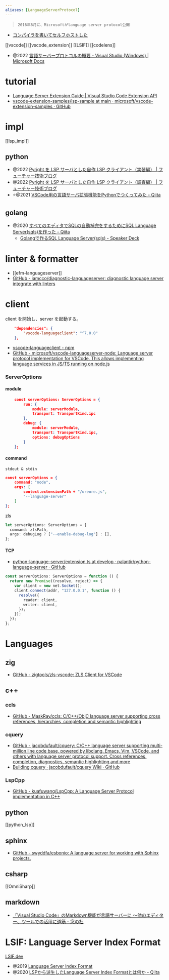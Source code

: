 ```yaml
---
aliases: [LanguageServerProtocol]
---
```


> `2016年6月に、Microsoftがlanguage server protocol公開`

- [コンパイラを書いてセルフホストした](https://zenn.dev/myuon/articles/76047d5d575346)

[[vscode]]
[[vscode_extension]]
[[LSIF]]
[[codelens]]

- @2022 [言語サーバープロトコルの概要 - Visual Studio (Windows) | Microsoft Docs](https://docs.microsoft.com/ja-jp/visualstudio/extensibility/language-server-protocol?view=vs-2022)

# tutorial

- [Language Server Extension Guide | Visual Studio Code Extension API](https://code.visualstudio.com/api/language-extensions/language-server-extension-guide)
- [vscode-extension-samples/lsp-sample at main · microsoft/vscode-extension-samples · GitHub](https://github.com/microsoft/vscode-extension-samples/tree/main/lsp-sample)

# impl

[[lsp_impl]]

## python

- @2022 [Pyright を LSP サーバとした自作 LSP クライアント（実装編） | フューチャー技術ブログ](https://future-architect.github.io/articles/20220303a/)
- @2022 [Pyright を LSP サーバとした自作 LSP クライアント（調査編） | フューチャー技術ブログ](https://future-architect.github.io/articles/20220302a/)
- ⭐@2021 [VSCode用の言語サーバ拡張機能をPythonでつくってみた - Qiita](https://qiita.com/www-tacos/items/23e63c4572c9f52b9825)

## golang

- @2020 [すべてのエディタでSQLの自動補完をするためにSQL Language Server(sqls)を作った - Qiita](https://qiita.com/lighttiger2505/items/5782debc59ae163a4d81)
  - [Golangで作るSQL Language Server(sqls) - Speaker Deck](https://speakerdeck.com/lighttiger2505/golangdezuo-rusql-language-server-sqls)

# linter & formatter

- [[efm-languageserver]]
- [GitHub - iamcco/diagnostic-languageserver: diagnostic language server integrate with linters](https://github.com/iamcco/diagnostic-languageserver)

# client

client を開始し、server を起動する。

```json
	"dependencies": {
		"vscode-languageclient": "^7.0.0"
	},
```

- [vscode-languageclient - npm](https://www.npmjs.com/package/vscode-languageclient)
- [GitHub - microsoft/vscode-languageserver-node: Language server protocol implementation for VSCode. This allows implementing language services in JS/TS running on node.js](https://github.com/microsoft/vscode-languageserver-node)

### ServerOptions

#### module

```json
	const serverOptions: ServerOptions = {
		run: {
			module: serverModule,
			transport: TransportKind.ipc
		},
		debug: {
			module: serverModule,
			transport: TransportKind.ipc,
			options: debugOptions
		}
	};
```

#### command

`stdout & stdin`

```json
const serverOptions = {
	command: "node",
	args: [
		context.extensionPath + "/oreore.js",
		"--language-server"
	]
};
```

zls

```ts
let serverOptions: ServerOptions = {
  command: zlsPath,
  args: debugLog ? ["--enable-debug-log"] : [],
};
```

#### TCP

- [python-language-server/extension.ts at develop · palantir/python-language-server · GitHub](https://github.com/palantir/python-language-server/blob/develop/vscode-client/src/extension.ts#L27)

```ts
const serverOptions: ServerOptions = function () {
  return new Promise((resolve, reject) => {
    var client = new net.Socket();
    client.connect(addr, "127.0.0.1", function () {
      resolve({
        reader: client,
        writer: client,
      });
    });
  });
};
```

# Languages

## zig

- [GitHub - zigtools/zls-vscode: ZLS Client for VSCode](https://github.com/zigtools/zls-vscode)

## c++

### ccls

- [GitHub - MaskRay/ccls: C/C++/ObjC language server supporting cross references, hierarchies, completion and semantic highlighting](https://github.com/MaskRay/ccls)

### cquery

- [GitHub - jacobdufault/cquery: C/C++ language server supporting multi-million line code base, powered by libclang. Emacs, Vim, VSCode, and others with language server protocol support. Cross references, completion, diagnostics, semantic highlighting and more](https://github.com/cquery-project/cquery)
- [Building cquery · jacobdufault/cquery Wiki · GitHub](https://github.com/cquery-project/cquery/wiki/Building-cquery)

### LspCpp

- [GitHub - kuafuwang/LspCpp: A Language Server Protocol implementation in C++](https://github.com/kuafuwang/LspCpp)

## python

[[python_lsp]]

## sphinx

- [GitHub - swyddfa/esbonio: A language server for working with Sphinx projects.](https://github.com/swyddfa/esbonio)

## csharp

[[OmniSharp]]

## markdown

- [「Visual Studio Code」のMarkdown機能が言語サーバーに ～他のエディター、ツールでの活用に道筋 - 窓の杜](https://forest.watch.impress.co.jp/docs/news/1432780.html)

# LSIF: Language Server Index Format

[LSIF.dev](https://lsif.dev/)

- @2019 [Language Server Index Format](https://code.visualstudio.com/blogs/2019/02/19/lsif)
- @2020 [LSPから派生したLanguage Server Index Formatとは何か - Qiita](https://qiita.com/nakario/items/2a73065a1bc1540c1f00)
